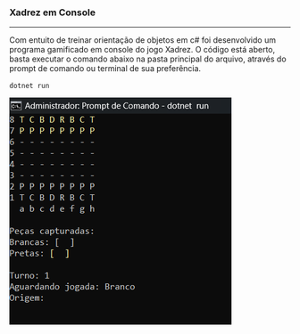 ### Xadrez em Console
<hr/>

Com entuito de treinar orientação de objetos em c# foi desenvolvido um programa gamificado em console do jogo Xadrez. O código está aberto, basta executar o comando abaixo na pasta principal do arquivo, através do prompt de comando ou terminal de sua preferência.

    dotnet run

![Game](img/console.png)
 
